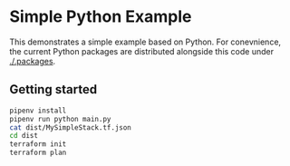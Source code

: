 # Simple Python Example

This demonstrates a simple example based on Python. For conevnience, the current Python packages are distributed alongside this code under [./.packages](./.packages).

## Getting started

```bash
pipenv install
pipenv run python main.py
cat dist/MySimpleStack.tf.json
cd dist
terraform init
terraform plan
```